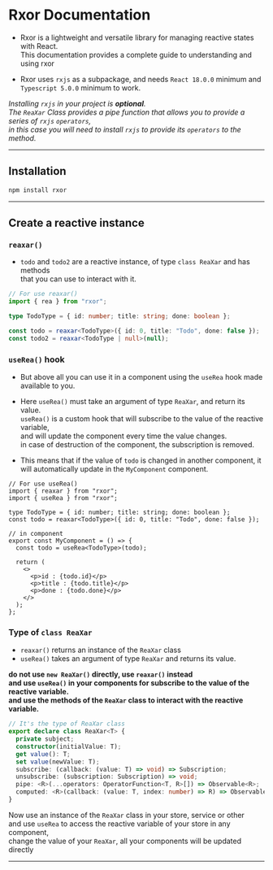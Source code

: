 # Rxor Documentation

- Rxor is a lightweight and versatile library for managing reactive states with React.  
  This documentation provides a complete guide to understanding and using rxor

- Rxor uses `rxjs` as a subpackage, and needs `React 18.0.0` minimum and `Typescript 5.0.0` minimum to work.

_Installing `rxjs` in your project is **optional**.  
The `ReaXar` Class provides a pipe function that allows you to provide a series of `rxjs` `operators`,  
in this case you will need to install `rxjs` to provide its `operators` to the method._

---

## Installation

```bash
npm install rxor
```

---

## Create a reactive instance  

### `reaxar()`  

- `todo` and `todo2` are a reactive instance, of type `class ReaXar` and has methods  
that you can use to interact with it.

```ts
// For use reaxar()
import { rea } from "rxor";

type TodoType = { id: number; title: string; done: boolean };

const todo = reaxar<TodoType>({ id: 0, title: "Todo", done: false });
const todo2 = reaxar<TodoType | null>(null);
```

### `useRea()` hook

- But above all you can use it in a component using the `useRea` hook made available to you.

- Here `useRea()` must take an argument of type `ReaXar`, and return its value.  
  `useRea()` is a custom hook that will subscribe to the value of the reactive variable,  
  and will update the component every time the value changes.  
  in case of destruction of the component, the subscription is removed.

- This means that if the value of `todo` is changed in another component,
  it will automatically update in the `MyComponent` component.

```tsx
// For use useRea()
import { reaxar } from "rxor";
import { useRea } from "rxor";

type TodoType = { id: number; title: string; done: boolean };
const todo = reaxar<TodoType>({ id: 0, title: "Todo", done: false });

// in component
export const MyComponent = () => {
  const todo = useRea<TodoType>(todo);
  
  return (
    <>
      <p>id : {todo.id}</p>
      <p>title : {todo.title}</p>
      <p>done : {todo.done}</p>
    </>
  );
};
```

### Type of `class ReaXar`  

- `reaxar()` returns an instance of the `ReaXar` class  
- `useRea()` takes an argument of type `ReaXar` and returns its value.  

**do not use `new ReaXar()` directly, use `reaxar()` instead  
and use `useRea()` in your components for subscribe to the value of the reactive variable.  
and use the methods of the `ReaXar` class to interact with the reactive variable.**

```ts
// It's the type of ReaXar class
export declare class ReaXar<T> {
  private subject;
  constructor(initialValue: T);
  get value(): T;
  set value(newValue: T);
  subscribe: (callback: (value: T) => void) => Subscription;
  unsubscribe: (subscription: Subscription) => void;
  pipe: <R>(...operators: OperatorFunction<T, R>[]) => Observable<R>;
  computed: <R>(callback: (value: T, index: number) => R) => Observable<R>;
}
```

Now use an instance of the `ReaXar` class in your store, service or other  
and use `useRea` to access the reactive variable of your store in any component,  
change the value of your `ReaXar`, all your components will be updated directly  

---
